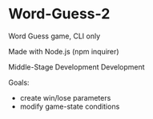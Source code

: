 # Word-Guess-2
Word Guess game, CLI only

Made with Node.js (npm inquirer)

Middle-Stage Development Development

Goals:

* create win/lose parameters
* modify game-state conditions

